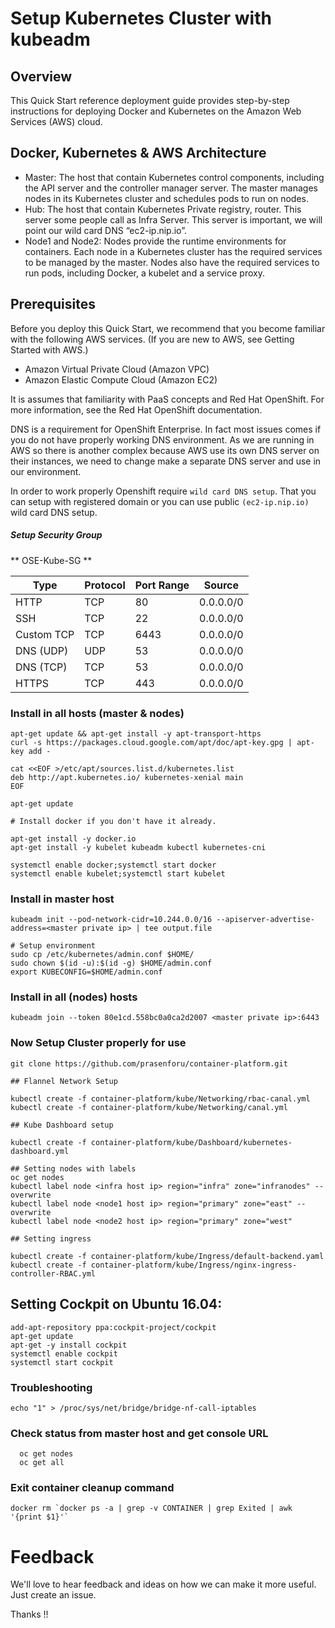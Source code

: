 ﻿# Setup Kubernetes Cluster with kubeadm

## Overview
This Quick Start reference deployment guide provides step-by-step instructions for deploying Docker and Kubernetes on the Amazon Web Services (AWS) cloud. 

## Docker, Kubernetes & AWS Architecture

- Master: The host that contain Kubernetes  control components, including the API server and the controller manager server. The master manages nodes in its Kubernetes cluster and schedules pods to run on nodes.
- Hub: The host that contain Kubernetes Private registry, router. This server some people call as Infra Server. This server is important, we will point our wild card DNS “ec2-ip.nip.io”.
- Node1 and Node2: Nodes provide the runtime environments for containers. Each node in a Kubernetes cluster has the required services to be managed by the master. Nodes also have the required services to run pods, including Docker, a kubelet and a service proxy. 

## Prerequisites 
Before you deploy this Quick Start, we recommend that you become familiar with the following AWS services. (If you are new to AWS, see Getting Started with AWS.)

- Amazon Virtual Private Cloud (Amazon VPC)
- Amazon Elastic Compute Cloud (Amazon EC2)

It is assumes that familiarity with PaaS concepts and Red Hat OpenShift. For more information, see the Red Hat OpenShift documentation.

DNS is a requirement for OpenShift Enterprise. In fact most issues comes if you do not have properly working DNS environment.  As we are running in AWS so there is another complex because AWS use its own DNS server on their instances, we need to change make a separate DNS server and use in our environment.

In order to work properly Openshift require ```wild card DNS setup```. That you can setup with registered domain or you can use public ```(ec2-ip.nip.io)``` wild card DNS setup.


##### Setup Security Group

** OSE-Kube-SG **

| Type | Protocol | Port Range | Source |
| ------ | ------ | ------ | ------ |
| HTTP | TCP | 80 | 0.0.0.0/0 |
| SSH | TCP | 22 | 0.0.0.0/0 |
| Custom TCP | TCP | 6443 | 0.0.0.0/0 |
| DNS (UDP) | UDP | 53 | 0.0.0.0/0 |
| DNS (TCP) | TCP | 53 | 0.0.0.0/0 |
| HTTPS| TCP | 443 | 0.0.0.0/0 |

### Install in all hosts (master & nodes)
```
apt-get update && apt-get install -y apt-transport-https
curl -s https://packages.cloud.google.com/apt/doc/apt-key.gpg | apt-key add -

cat <<EOF >/etc/apt/sources.list.d/kubernetes.list
deb http://apt.kubernetes.io/ kubernetes-xenial main
EOF

apt-get update

# Install docker if you don't have it already.

apt-get install -y docker.io
apt-get install -y kubelet kubeadm kubectl kubernetes-cni

systemctl enable docker;systemctl start docker
systemctl enable kubelet;systemctl start kubelet
```

### Install in master host
```
kubeadm init --pod-network-cidr=10.244.0.0/16 --apiserver-advertise-address=<master private ip> | tee output.file

# Setup environment
sudo cp /etc/kubernetes/admin.conf $HOME/
sudo chown $(id -u):$(id -g) $HOME/admin.conf
export KUBECONFIG=$HOME/admin.conf
```
### Install in all (nodes) hosts
```
kubeadm join --token 80e1cd.558bc0a0ca2d2007 <master private ip>:6443
```

### Now Setup Cluster properly for use

```
git clone https://github.com/prasenforu/container-platform.git

## Flannel Network Setup

kubectl create -f container-platform/kube/Networking/rbac-canal.yml
kubectl create -f container-platform/kube/Networking/canal.yml

## Kube Dashboard setup

kubectl create -f container-platform/kube/Dashboard/kubernetes-dashboard.yml

## Setting nodes with labels
oc get nodes
kubectl label node <infra host ip> region="infra" zone="infranodes" --overwrite
kubectl label node <node1 host ip> region="primary" zone="east" --overwrite
kubectl label node <node2 host ip> region="primary" zone="west"

## Setting ingress 

kubectl create -f container-platform/kube/Ingress/default-backend.yaml
kubectl create -f container-platform/kube/Ingress/nginx-ingress-controller-RBAC.yml

```

## Setting Cockpit on Ubuntu 16.04:

```
add-apt-repository ppa:cockpit-project/cockpit
apt-get update
apt-get -y install cockpit
systemctl enable cockpit
systemctl start cockpit
```

### Troubleshooting
```
echo "1" > /proc/sys/net/bridge/bridge-nf-call-iptables
```

### Check status from master host and get console URL
```
  oc get nodes
  oc get all
```

### Exit container cleanup command

```
docker rm `docker ps -a | grep -v CONTAINER | grep Exited | awk '{print $1}'`
```

# Feedback

We'll love to hear feedback and ideas on how we can make it more useful. Just create an issue.

Thanks !!

